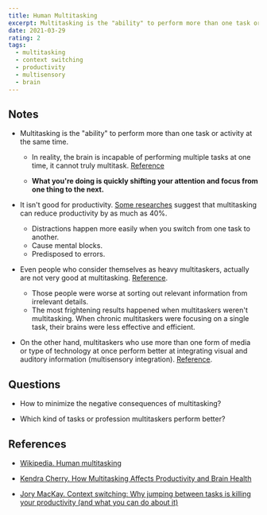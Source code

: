 ```yaml
---
title: Human Multitasking
excerpt: Multitasking is the "ability" to perform more than one task or activity at the same time.
date: 2021-03-29
rating: 2
tags:
  - multitasking
  - context switching
  - productivity
  - multisensory
  - brain
---
```


## Notes

- Multitasking is the "ability" to perform more than one task or activity at the same time.

  - In reality, the brain is incapable of performing multiple tasks at one time, it cannot truly multitask. [Reference](https://medicalxpress.com/news/2009-08-multitasking-ability.html)

  - **What you're doing is quickly shifting your attention and focus from one thing to the next.**

- It isn't good for productivity. [Some researches](https://doi.apa.org/doiLanding?doi=10.1037%2F0096-1523.27.4.763) suggest that multitasking can reduce productivity by as much as 40%.

  - Distractions happen more easily when you switch from one task to another.
  - Cause mental blocks.
  - Predisposed to errors.

- Even people who consider themselves as heavy multitaskers, actually are not very good at multitasking. [Reference](https://www.pnas.org/content/106/37/15583).

  - Those people were worse at sorting out relevant information from irrelevant details.
  - The most frightening results happened when multitaskers weren't multitasking. When chronic multitaskers were focusing on a single task, their brains were less effective and efficient.

- On the other hand, multitaskers who use more than one form of media or type of technology at once perform better at integrating visual and auditory information (multisensory integration). [Reference](https://link.springer.com/article/10.3758/s13423-012-0245-7).

## Questions

- How to minimize the negative consequences of multitasking?

- Which kind of tasks or profession multitaskers perform better?

## References

- [Wikipedia. Human multitasking](https://en.wikipedia.org/wiki/Human_multitasking)

- [Kendra Cherry. How Multitasking Affects Productivity and Brain Health](https://www.verywellmind.com/multitasking-2795003#citation-3)

- [Jory MacKay. Context switching: Why jumping between tasks is killing your productivity (and what you can do about it)](https://blog.rescuetime.com/context-switching/)
